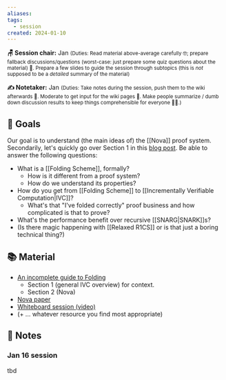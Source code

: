 ```yaml
---
aliases: 
tags:
  - session
created: 2024-01-10
---
```


**🪑 Session chair:** Jan
<small>(Duties: Read material above-average carefully 🤓; prepare fallback discussions/questions (worst-case: just prepare some quiz questions about the material) 🙋. Prepare a few slides to guide the session through subtopics (this is <i>not</i> supposed to be a <i>detailed</i> summary of the material)</small>

**✍️ Notetaker:** Jan 
<small>(Duties: Take notes during the session, push them to the wiki afterwards 📝. Moderate to get input for the wiki pages 🧠. Make people summarize / dumb down discussion results to keep things comprehensible for everyone 🧑‍⚖️.)</small>

## 🎯 Goals
Our goal is to understand (the main ideas of) the [[Nova]] proof system. 
Secondarily, let's quickly go over Section 1 in this [blog post](https://taiko.mirror.xyz/tk8LoE-rC2w0MJ4wCWwaJwbq8-Ih8DXnLUf7aJX1FbU).
Be able to answer the following questions:
- What is a [[Folding Scheme]], formally?
	- How is it different from a proof system?
	- How do we understand its properties?
- How do you get from [[Folding Scheme]] to [[Incrementally Verifiable Computation|IVC]]?
	- What's that "I've folded correctly" proof business and how complicated is that to prove?
- What's the performance benefit over recursive [[SNARG|SNARK]]s?
- (Is there magic happening with [[Relaxed R1CS]] or is that just a boring technical thing?)

## 📚 Material
- [An incomplete guide to Folding](https://taiko.mirror.xyz/tk8LoE-rC2w0MJ4wCWwaJwbq8-Ih8DXnLUf7aJX1FbU)
	- Section 1 (general IVC overview) for context.
	- Section 2 (Nova)
- [Nova paper](https://eprint.iacr.org/2021/370)
- [Whiteboard session (video)](https://youtu.be/SwonTtOQzAk)
- (+ ... whatever resource you find most appropriate)

## 📝 Notes
### Jan 16 session
tbd